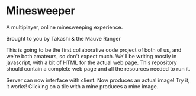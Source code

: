 # Minesweeper

A multiplayer, online minesweeping experience.

Brought to you by Takashi & the Mauve Ranger

This is going to be the first collaborative code project of both of us, and we're both amateurs, so don't expect much. We'll be writing mostly in javascript, with a bit of HTML for the actual web page. This repository should contain a complete web page and all the resources needed to run it.

Server can now interface with client.
Now produces an actual image! Try it, it works!
Clicking on a tile with a mine produces a mine image.
